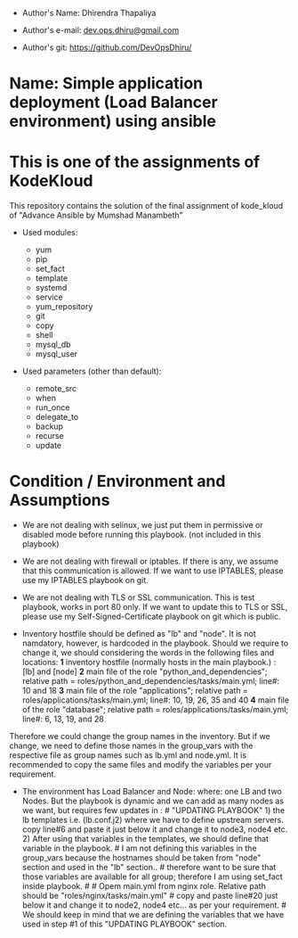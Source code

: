 - Author's Name: Dhirendra Thapaliya

- Author's e-mail: dev.ops.dhiru@gmail.com

- Author's git: https://github.com/DevOpsDhiru/

# Name: Simple application deployment (Load Balancer environment) using ansible

# This is one of the assignments of KodeKloud

This repository contains the solution of the final assignment of kode_kloud of "Advance Ansible by Mumshad Manambeth" 

* Used modules:
    - yum
    - pip
    - set_fact
    - template
    - systemd
    - service
    - yum_repository
    - git
    - copy
    - shell
    - mysql_db                  
    - mysql_user

* Used parameters (other than default):
    - remote_src
    - when
    - run_once
    - delegate_to
    - backup
    - recurse
    - update

# Condition / Environment and Assumptions
*   We are not dealing with selinux, we just put them in permissive or disabled mode before running this playbook. (not included in this playbook)
*   We are not dealing with firewall or iptables. If there is any, we assume that this communication is allowed. 
    If we want to use IPTABLES, please use my IPTABLES playbook on git.
*   We are not dealing with TLS or SSL communication. This is test playbook, works in port 80 only.
    If we want to update this to TLS or SSL, please use my Self-Signed-Certificate playbook on git which is public. 
    
*   Inventory hostfile should be defined as "lb" and "node". It is not namdatory, however, is hardcoded in the playbook. 
    Should we require to change it, we should considering the words in the following files and locations: 
        **1**      inventory hostfile (normally hosts in the main playbook.) : [lb]  and [node]
        **2**      main file of the role "python_and_dependencies";  relative path = roles/python_and_dependencies/tasks/main.yml; line#: 10 and 18
        **3**      main file of the role "applications"; relative path =  roles/applications/tasks/main.yml; line#: 10, 19, 26, 35 and 40
        **4**      main file of the role "database"; relative path =  roles/applications/tasks/main.yml; line#: 6, 13, 19, and 28 
        
Therefore we could change the group names in the inventory. But if we change, we need to define those names in the group_vars with the respective file as group names such as lb.yml and node.yml. It is recommended to copy the same files and modify the variables per your requirement.


* The environment has Load Balancer and Node: 
    where: one LB and two Nodes.
           But the playbook is dynamic and we can add as many nodes as we want, but requires few updates in :
           # "UPDATING PLAYBOOK"
                1) the lb templates i.e. (lb.conf.j2) where we have to define upstream servers. copy line#6 and paste it just below it and change it to node3, node4 etc.
                2) After using that variables in the templates, we should define that variable in the playbook.
                #           I am not defining this variables in the group_vars because the hostnames should be taken from "node" section and used in the "lb" section..
                #           therefore want to be sure that those variables are available for all group; therefore I am using set_fact inside playbook.
                #
                #           Opem main.yml from nginx role. Relative path should be "roles/nginx/tasks/main.yml"
                #               copy and paste line#20 just below it and change it to node2, node4 etc... as per your requirement. 
                #               We should keep in mind that we are defining the variables that we have used in step #1 of this "UPDATING PLAYBOOK" section.

